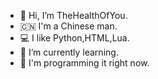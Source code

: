- 👋 Hi, I’m TheHealthOfYou.
- 🇨🇳 I'm a Chinese man.
- 💻 I like Python,HTML,Lua.
- 🌱 I’m currently learning.
- 📱 I'm programming it right now.

<!---
TheHealthOfYou/TheHealthOfYou is a ✨ special ✨ repository because its `README.md` (this file) appears on your GitHub profile.
You can click the Preview link to take a look at your changes.
--->
